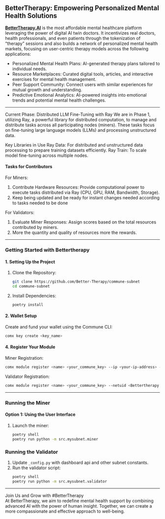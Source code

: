 
## BetterTherapy: Empowering Personalized Mental Health Solutions  

[**BetterTherapy.AI**]("https://bettertherapy.ai/) is the most affordable mental healthcare platform leveraging the power of digital AI twin doctors. It incentivizes real doctors, health professionals, and even patients through the tokenization of “therapy” sessions and also builds a network of personalized mental health markets, focusing on user-centric therapy models across the following applications:  
- Personalized Mental Health Plans: AI-generated therapy plans tailored to individual needs.  
- Resource Marketplaces: Curated digital tools, articles, and interactive exercises for mental health management.  
- Peer Support Community: Connect users with similar experiences for mutual growth and understanding.  
- Predictive Emotional Analytics: AI-powered insights into emotional trends and potential mental health challenges.   

---

Current Phase: Distributed LLM Fine-Tuning with Ray
We are in Phase 1, utilizing Ray, a powerful library for distributed computation, to manage and distribute tasks across all participating nodes (miners). These tasks focus on fine-tuning large language models (LLMs) and processing unstructured data.

Key Libraries in Use
Ray Data: For distributed and unstructured data processing to prepare training datasets efficiently.
Ray Train: To scale model fine-tuning across multiple nodes.

#### Tasks for Contributors  

For Miners:  
1. Contribute Hardware Resources: Provide computational power to execute tasks distributed via Ray (CPU, GPU, RAM, Bandwidth, Storage).
2. Keep being updated and be ready for instant changes needed according to tasks needed to be done

For Validators:  
1. Evaluate Miner Responses: Assign scores based on the total resources contributed by miners. 
2. More the quantity and quality of resources more the rewards. 

---

### Getting Started with Bettertherapy  

#### 1. Setting Up the Project  
1. Clone the Repository:  
   ```bash
   git clone https://github.com/Better-Therapy/commune-subnet
   cd commune-subnet 
   ```  
2. Install Dependencies:  
   ```bash
   poetry install  
   ```  

#### 2. Wallet Setup  
Create and fund your wallet using the Commune CLI:  
```bash
comx key create <key_name>  
```  

#### 4. Register Your Module  

Miner Registration:  
```bash
comx module register <name> <your_commune_key> --ip <your-ip-address> --port <port> --netuid <Bettertherapy netuid>  
```  

Validator Registration:  
```bash
comx module register <name> <your_commune_key> --netuid <Bettertherapy netuid>  
```  

---

### Running the Miner  

#### Option 1: Using the User Interface  
1. Launch the miner:  
   ```bash
   poetry shell  
   poetry run python -m src.mysubnet.miner
   ```  

### Running the Validator  

1. Update `_config.py` with dashboard api and other subnet constants.  
2. Run the validator script:  
   ```bash
   poetry shell  
   poetry run python -m src.mysubnet.validator 
   ```  

---

Join Us and Grow with #BetterTherapy  
At BetterTherapy, we aim to redefine mental health support by combining advanced AI with the power of human insight. Together, we can create a more compassionate and effective approach to well-being.
